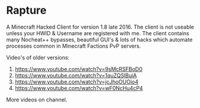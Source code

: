 # Rapture
A Minecraft Hacked Client for version 1.8 late 2016. The client is not useable unless your HWID &amp; Username are registered with me. The client contains many Nocheat++ bypasses, beautiful GUI's &amp; lots of hacks which automate processes common in Minecraft Factions PvP servers.

Video's of older versions: 
1. https://www.youtube.com/watch?v=9sMcRSFBoD0
2. https://www.youtube.com/watch?v=1quZQSlBuiA
3. https://www.youtube.com/watch?v=jcJhoOUOio4
4. https://www.youtube.com/watch?v=wF0NcHu4cP4

More videos on channel.
